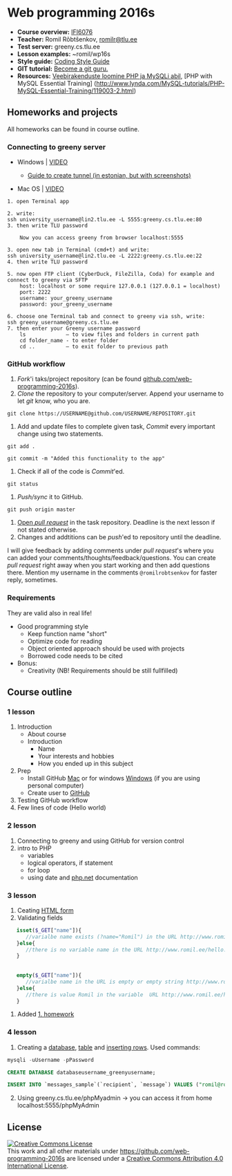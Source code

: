 # Web programming 2016s

* **Course overview:** [IFI6076](http://www.cs.tlu.ee/instituut/oppe_tegevus/kp/kp_k_2016/)
* **Teacher:** Romil Rõbtšenkov, [romilr@tlu.ee](mailto:romilr@tlu.ee)
* **Test server:** greeny.cs.tlu.ee
* **Lesson examples:** ~romil/wp16s
* **Style guide:** [Coding Style Guide](http://www.php-fig.org/psr/psr-2/)
* **GIT tutorial:** [Become a git guru.](https://www.atlassian.com/git/tutorials/)
* **Resources:** [Veebirakenduste loomine PHP ja MySQLi abil](http://minitorn.tlu.ee/~jaagup/kool/java/loeng/veebipr/veebipr1.pdf), [PHP with MySQL Essential Training] (http://www.lynda.com/MySQL-tutorials/PHP-MySQL-Essential-Training/119003-2.html)

## Homeworks and projects

All homeworks can be found in course outline.

### Connecting to greeny server

* Windows | [VIDEO](https://youtu.be/kg5NAsRQAJ8)

    * [Guide to create tunnel (in estonian, but with screenshots)](http://minitorn.tlu.ee/~jaagup/kool/java/kursused/09/veebipr/naited/greenytunnel/greenytunnel.pdf)

* Mac OS | [VIDEO](https://youtu.be/RJc-Gvpn9M4)
```
1. open Terminal app

2. write:
ssh university_username@lin2.tlu.ee -L 5555:greeny.cs.tlu.ee:80
3. then write TLU password

    Now you can access greeny from browser localhost:5555

3. open new tab in Terminal (cmd+t) and write:
ssh university_username@lin2.tlu.ee -L 2222:greeny.cs.tlu.ee:22
4. then write TLU password

5. now open FTP client (CyberDuck, FileZilla, Coda) for example and connect to greeny via SFTP
    host: localhost or some require 127.0.0.1 (127.0.0.1 = localhost)
    port: 2222
    username: your_greeny_username
    password: your_greeny_username

6. choose one Terminal tab and connect to greeny via ssh, write:
ssh greeny_username@greeny.cs.tlu.ee
7. then enter your Greeny username password
    ls             – to view files and folders in current path
    cd folder_name - to enter folder
    cd ..          – to exit folder to previous path

```

### GitHub workflow

1. *Fork*'i taks/project repository (can be found [github.com/web-programming-2016s](https://github.com/web-programming-2016s)).
1. *Clone* the repository to your computer/server. Append your username to let *git* know, who you are.
  ```
  git clone https://USERNAME@github.com/USERNAME/REPOSITORY.git
  ```
1. Add and update files to complete given task, *Commit* every important change using two statements.
  ```
  git add .
  ```
  ```
  git commit -m "Added this functionality to the app"
  ```
1. Check if all of the code is *Commit*'ed.
  ```
  git status
  ```
1. *Push/sync* it to GitHub.
  ```
  git push origin master
  ```
1. [Open *pull request*](https://help.github.com/articles/creating-a-pull-request) in the task repository. Deadline is the next lesson if not stated otherwise.
1. Changes and addtitions can be *push*'ed to repository until the deadline.

I will give feedback by adding comments under *pull request*'s where you can added your comments/thoughts/feedback/questions. You can create *pull request* right away when you start working and then add questions there. Mention my username in the comments `@romilrobtsenkov` for faster reply, sometimes.

### Requirements

They are valid also in real life!

* Good programming style
    * Keep function name "short"
    * Optimize code for reading
    * Object oriented approach should be used with projects
    * Borrowed code needs to be cited
* Bonus:
    * Creativity (NB! Requirements should be still fullfilled)

## Course outline

### 1 lesson

1. Introduction
    * About course
    * Introduction
        * Name
        * Your interests and hobbies
        * How you ended up in this subject
1. Prep
    * Install GitHub [Mac](https://mac.github.com) or for windows [Windows](https://windows.github.com) (if you are using personal computer)
    * Create user to [GitHub](https://github.com/)
1. Testing GitHub workflow
1. Few lines of code (Hello world)

### 2 lesson

1. Connecting to greeny and using GitHub for version control
1. intro to PHP
    * variables
    * logical operators, if statement
    * for loop
    * using date and [php.net](http://php.net) documentation

### 3 lesson

1. Ceating [HTML form](http://www.w3schools.com/html/html_forms.asp)
1. Validating fields
```PHP
   isset($_GET["name"]){
      //varialbe name exists (?name="Romil") in the URL http://www.romil.ee/hello.php?name="Romil"
   }else{
      //there is no variable name in the URL http://www.romil.ee/hello.php
   }    
   
   
   empty($_GET["name"]){
      //varialbe name in the URL is empty or empty string http://www.romil.ee/hello.php?name= OR http://www.romil.ee/hello.php?name=""
   }else{
      //there is value Romil in the variable  URL http://www.romil.ee/hello.php?name="Romil"
   }    
```
1. Added [1. homework](https://github.com/web-programming-2016s/1.homework)

### 4 lesson

1. Creating a [database](http://www.w3schools.com/sql/sql_create_db.asp), [table](http://www.w3schools.com/sql/sql_create_table.asp) and [inserting rows](http://www.w3schools.com/sql/sql_insert.asp). Used commands: 
```SQL
mysqli -uUsername -pPassword

CREATE DATABASE databaseusername_greenyusername;

INSERT INTO `messages_sample`(`recipient`, `message`) VALUES ("romil@romil.romil", "test")
```
2. Using greeny.cs.tlu.ee/phpMyadmin -> you can access it from home localhost:5555/phpMyAdmin

## License
<a rel="license" href="http://creativecommons.org/licenses/by/4.0/"><img alt="Creative Commons License" style="border-width:0" src="https://i.creativecommons.org/l/by/4.0/88x31.png" /></a><br />This <span xmlns:dct="http://purl.org/dc/terms/" href="http://purl.org/dc/dcmitype/Text" rel="dct:type">work</span> and all other materials under https://github.com/web-programming-2016s are licensed under a <a rel="license" href="http://creativecommons.org/licenses/by/4.0/">Creative Commons Attribution 4.0 International License</a>.
